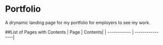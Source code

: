 # Portfolio
A drynamic landing page for my portfolio for employers to see my work.

##List of Pages with Contents
| Page | Contents|
| ------------ | ----------------|
